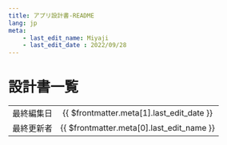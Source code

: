 ```yaml
---
title: アプリ設計書-README
lang: jp
meta:
    - last_edit_name: Miyaji
    - last_edit_date : 2022/09/28
---
```


# 設計書一覧

<!-- 下の表は編集不要 -->

|            |                                           |
| ---------- | :---------------------------------------: |
| 最終編集日 | {{ $frontmatter.meta[1].last_edit_date }} |
| 最終更新者 | {{ $frontmatter.meta[0].last_edit_name }} |
<!-- ここから編集 -->